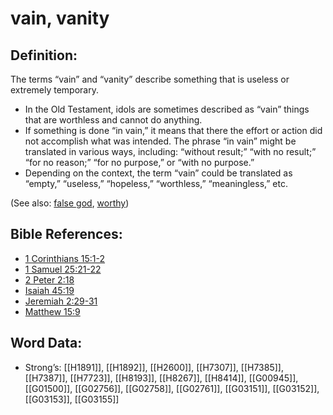 # vain, vanity

## Definition:

The terms “vain” and “vanity” describe something that is useless or extremely temporary.

* In the Old Testament, idols are sometimes described as “vain” things that are worthless and cannot do anything.
* If something is done “in vain,” it means that there the effort or action did not accomplish what was intended. The phrase “in vain” might be translated in various ways, including: “without result;” “with no result;” “for no reason;” “for no purpose,” or “with no purpose.”
* Depending on the context, the term “vain” could be translated as “empty,” “useless,” “hopeless,” “worthless,” “meaningless,” etc.

(See also: [false god](../kt/falsegod.md), [worthy](../kt/worthy.md))

## Bible References:

* [1 Corinthians 15:1-2](rc://en/tn/help/1co/15/01)
* [1 Samuel 25:21-22](rc://en/tn/help/1sa/25/21)
* [2 Peter 2:18](rc://en/tn/help/2pe/02/18)
* [Isaiah 45:19](rc://en/tn/help/isa/45/19)
* [Jeremiah 2:29-31](rc://en/tn/help/jer/02/29)
* [Matthew 15:9](rc://en/tn/help/mat/15/09)

## Word Data:

* Strong’s: [[H1891]], [[H1892]], [[H2600]], [[H7307]], [[H7385]], [[H7387]], [[H7723]], [[H8193]], [[H8267]], [[H8414]], [[G00945]], [[G01500]], [[G02756]], [[G02758]], [[G02761]], [[G03151]], [[G03152]], [[G03153]], [[G03155]]
